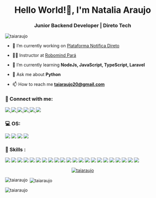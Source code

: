 <h1 align="center">Hello World!👋, I'm Natalia Araujo</h1>
<h3 align="center">Junior Backend Developer | Direto Tech</h3>


<p align="left"> <img src="https://komarev.com/ghpvc/?username=taiaraujo&label=Profile%20views&color=0e75b6&style=flat" alt="taiaraujo" /> </p>


- 🔭 I’m currently working on [Plataforma Notifica Direto](https://cartorio.notificadireto.com.br/signin)

- 🧙‍♀️ Instructor at [Robomind Pará](https://www.instagram.com/robomindpara/)

- 🌱 I’m currently learning **NodeJs, JavaScript, TypeScript, Laravel**

- 💬 Ask me about **Python**

- 📫 How to reach me **taiaraujo20@gmail.com**

<h3 align="left">📱 Connect with me:</h3>
<a href="https://twitter.com/nfarauj" target="_blank"> <img src="https://img.shields.io/badge/twitter-%231DA1F2.svg?&style=for-the-badge&logo=twitter&logoColor=white"/> </a>
<a href="https://medium.com/taiaraujo20" target="_blank"> <img src="https://img.shields.io/badge/medium-%2312100E.svg?&style=for-the-badge&logo=medium&logoColor=white"/> </a>
<a href="https://gitlab.com/taiaraujo" target="_blank"> <img src="https://img.shields.io/badge/GitLab-330F63?style=for-the-badge&logo=gitlab&logoColor=white"/> </a>
<a href="https://www.linkedin.com/in/taiaraujo/" target="_blank"> <img src="https://img.shields.io/badge/linkedin-%230077B5.svg?&style=for-the-badge&logo=linkedin&logoColor=white"/> </a>
<a href="https://www.instagram.com/taiafaraujo/" target="_blank"> <img src="https://img.shields.io/badge/instagram-%23E4405F.svg?&style=for-the-badge&logo=instagram&logoColor=white"/> </a>
<a href="https://www.facebook.com/taiaaraujo" target="_blank"> <img src="https://img.shields.io/badge/facebook-%231877F2.svg?&style=for-the-badge&logo=facebook&logoColor=white"/> </a>

<h3 align="left">💻 OS:</h3>
<img src="https://img.shields.io/badge/Windows-0078D6?style=for-the-badge&logo=windows&logoColor=white"/> 
<img src="https://img.shields.io/badge/Linux-FCC624?style=for-the-badge&logo=linux&logoColor=black"/>
<img src="https://img.shields.io/badge/Ubuntu-E95420?style=for-the-badge&logo=ubuntu&logoColor=white"/>
<img src="https://img.shields.io/badge/Linux_Mint-87CF3E?style=for-the-badge&logo=linux-mint&logoColor=white"/>

<h3 align="left">🚀 Skills :</h3>
<img src="https://img.shields.io/badge/Python-3776AB?style=for-the-badge&logo=python&logoColor=white"/>
<img src="https://img.shields.io/badge/HTML5-E34F26?style=for-the-badge&logo=html5&logoColor=white"/>
<img src="https://img.shields.io/badge/CSS3-1572B6?style=for-the-badge&logo=css3&logoColor=white"/>
<img src="https://img.shields.io/badge/JavaScript-F7DF1E?style=for-the-badge&logo=javascript&logoColor=black"/>
<img src="https://img.shields.io/badge/Node.js-43853D?style=for-the-badge&logo=node.js&logoColor=white"/>
<img src="https://img.shields.io/badge/npm-CB3837?style=for-the-badge&logo=npm&logoColor=white"/>
<img src="https://img.shields.io/badge/Yarn-2C8EBB?style=for-the-badge&logo=yarn&logoColor=white"/>
<img src="https://img.shields.io/badge/Express.js-404D59?style=for-the-badge&logo=express&logoColor=white"/>
<img src="https://img.shields.io/badge/TypeScript-007ACC?style=for-the-badge&logo=typescript&logoColor=white"/>
<img src="https://img.shields.io/badge/C-00599C?style=for-the-badge&logo=c&logoColor=white"/>
<img src="https://img.shields.io/badge/Jupyter-F37626.svg?&style=for-the-badge&logo=Jupyter&logoColor=white"/>
<img src="https://img.shields.io/badge/Markdown-000000?style=for-the-badge&logo=markdown&logoColor=white"/>
<img src="https://img.shields.io/badge/Bootstrap-563D7C?style=for-the-badge&logo=bootstrap&logoColor=white"/>
<img src="https://img.shields.io/badge/Laravel-FF2D20?style=for-the-badge&logo=laravel&logoColor=white"/>
<img src="https://img.shields.io/badge/Flask-000000?style=for-the-badge&logo=flask&logoColor=white"/>
<img src="https://img.shields.io/badge/MySQL-00000F?style=for-the-badge&logo=mysql&logoColor=white"/>
<img src="https://img.shields.io/badge/PostgreSQL-316192?style=for-the-badge&logo=postgresql&logoColor=white"/>
<img src="https://img.shields.io/badge/SQLite-07405E?style=for-the-badge&logo=sqlite&logoColor=white"/>
<img src="https://img.shields.io/badge/Microsoft_Office-D83B01?style=for-the-badge&logo=microsoft-office&logoColor=white"/>
<img src="https://img.shields.io/badge/Visual_Studio_Code-0078D4?style=for-the-badge&logo=visual%20studio%20code&logoColor=white"/>
<img src="https://img.shields.io/badge/Git-F05032?style=for-the-badge&logo=git&logoColor=white"/>
<img src="https://img.shields.io/badge/Postman-FF6C37?style=for-the-badge&logo=Postman&logoColor=white"/>

<p align="center"> <a href="https://github.com/ryo-ma/github-profile-trophy"><img src="https://github-profile-trophy.vercel.app/?username=taiaraujo&theme=dracula&column=8&margin-w=15&margin-h=15&no-bg=true" alt="taiaraujo" /></a> </p>

<p><img align="left" src="https://github-readme-stats.vercel.app/api/top-langs?username=taiaraujo&show_icons=true&locale=en&layout=compact&theme=react" alt="taiaraujo" /></p>

<p>&nbsp;<img align="center" src="https://github-readme-stats.vercel.app/api?username=taiaraujo&show_icons=true&locale=en&theme=react&hide=issues,contribs" alt="taiaraujo" /></p>

<p><img align="center" src="https://github-readme-streak-stats.herokuapp.com/?user=taiaraujo&layout=compact&theme=react" alt="taiaraujo" /></p>

